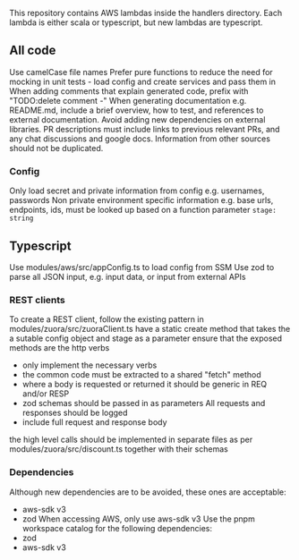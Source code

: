 This repository contains AWS lambdas inside the handlers directory.
Each lambda is either scala or typescript, but new lambdas are typescript.

## All code
Use camelCase file names
Prefer pure functions to reduce the need for mocking in unit tests - load config and create services and pass them in
When adding comments that explain generated code, prefix with "TODO:delete comment -"
When generating documentation e.g. README.md, include a brief overview, how to test, and references to external documentation.
Avoid adding new dependencies on external libraries.
PR descriptions must include links to previous relevant PRs, and any chat discussions and google docs.  Information from other sources should not be duplicated.

### Config
Only load secret and private information from config e.g. usernames, passwords
Non private environment specific information e.g. base urls, endpoints, ids, must be looked up based on a function parameter `stage: string`

## Typescript
Use modules/aws/src/appConfig.ts to load config from SSM
Use zod to parse all JSON input, e.g. input data, or input from external APIs

### REST clients
To create a REST client, follow the existing pattern in modules/zuora/src/zuoraClient.ts 
have a static create method that takes the a sutable config object and stage as a parameter
ensure that the exposed methods are the http verbs
- only implement the necessary verbs
- the common code must be extracted to a shared "fetch" method 
- where a body is requested or returned it should be generic in REQ and/or RESP
- zod schemas should be passed in as parameters
All requests and responses should be logged
- include full request and response body

the high level calls should be implemented in separate files as per modules/zuora/src/discount.ts together with their schemas

### Dependencies
Although new dependencies are to be avoided, these ones are acceptable:
- aws-sdk v3
- zod
When accessing AWS, only use aws-sdk v3
Use the pnpm workspace catalog for the following dependencies:
- zod
- aws-sdk v3
